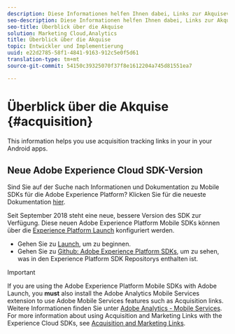 ```yaml
---
description: Diese Informationen helfen Ihnen dabei, Links zur Akquiseverfolgung in Ihren iOS-Apps zu verwenden.
seo-description: Diese Informationen helfen Ihnen dabei, Links zur Akquiseverfolgung in Ihren iOS-Apps zu verwenden.
seo-title: Überblick über die Akquise
solution: Marketing Cloud,Analytics
title: Überblick über die Akquise
topic: Entwickler und Implementierung
uuid: e22d2785-58f1-4841-9163-912c5e0f5d61
translation-type: tm+mt
source-git-commit: 54150c39325070f37f8e1612204a745d81551ea7

---
```



# Überblick über die Akquise {#acquisition}

This information helps you use acquisition tracking links in your in your Android apps.

## Neue Adobe Experience Cloud SDK-Version

Sind Sie auf der Suche nach Informationen und Dokumentation zu Mobile SDKs für die Adobe Experience Platform? Klicken Sie für die neueste Dokumentation [hier](https://aep-sdks.gitbook.io/docs/).

Seit September 2018 steht eine neue, bessere Version des SDK zur Verfügung. Diese neuen Adobe Experience Platform Mobile SDKs können über die [Experience Platform Launch](https://www.adobe.com/experience-platform/launch.html) konfiguriert werden.

* Gehen Sie zu [Launch](https://launch.adobe.com/), um zu beginnen.
* Gehen Sie zu [Github: Adobe Experience Platform SDKs](https://github.com/Adobe-Marketing-Cloud/acp-sdks), um zu sehen, was in den Experience Platform SDK Repositorys enthalten ist.

>[!IMPORTANT]
>
> If you are using the Adobe Experience Platform Mobile SDKs with Adobe Launch, you **must** also install the Adobe Analytics Mobile Services extension to use Adobe Mobile Services features such as Acquisition links. Weitere Informationen finden Sie unter [Adobe Analytics - Mobile Services](https://aep-sdks.gitbook.io/docs/using-mobile-extensions/adobe-analytics-mobile-services). For more information about using Acquisition and Marketing Links with the Experience Cloud SDKs, see [Acquisition and Marketing Links](https://aep-sdks.gitbook.io/docs/using-mobile-extensions/adobe-analytics-mobile-services#acquisition-and-marketing-links).
